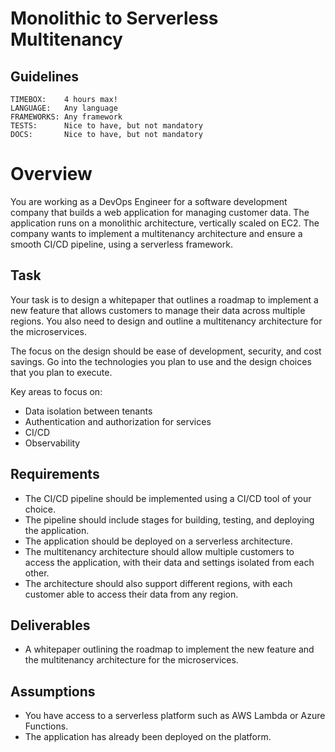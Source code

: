 # Monolithic to Serverless Multitenancy

## Guidelines
```
TIMEBOX:    4 hours max!
LANGUAGE:   Any language
FRAMEWORKS: Any framework
TESTS:      Nice to have, but not mandatory
DOCS:       Nice to have, but not mandatory
```

# Overview
You are working as a DevOps Engineer for a software development company that builds a web application for managing customer data. The application runs on a monolithic architecture, vertically scaled on EC2. The company wants to implement a multitenancy architecture and ensure a smooth CI/CD pipeline, using a serverless framework.

## Task
Your task is to design a whitepaper that outlines a roadmap to implement a new feature that allows customers to manage their data across multiple regions. You also need to design and outline a multitenancy architecture for the microservices. 

The focus on the design should be ease of development, security, and cost savings. Go into the technologies you plan to use and the design choices that you plan to execute.

Key areas to focus on:
- Data isolation between tenants
- Authentication and authorization for services
- CI/CD
- Observability

## Requirements
- The CI/CD pipeline should be implemented using a CI/CD tool of your choice.
- The pipeline should include stages for building, testing, and deploying the application.
- The application should be deployed on a serverless architecture.
- The multitenancy architecture should allow multiple customers to access the application, with their data and settings isolated from each other.
- The architecture should also support different regions, with each customer able to access their data from any region.

## Deliverables
- A whitepaper outlining the roadmap to implement the new feature and the multitenancy architecture for the microservices.

## Assumptions
- You have access to a serverless platform such as AWS Lambda or Azure Functions.
- The application has already been deployed on the platform.